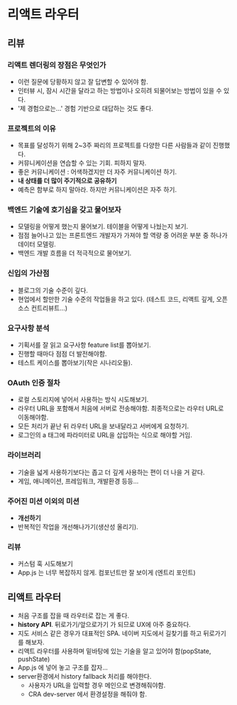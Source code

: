 # 리액트 라우터

## 리뷰

### 리액트 렌더링의 장점은 무엇인가

- 이런 질문에 당황하지 않고 잘 답변할 수 있어야 함.
- 인터뷰 시, 잠시 시간을 달라고 하는 방법이나 오히려 되물어보는 방법이 있을 수 있다.
- '제 경험으로는...' 경험 기반으로 대답하는 것도 좋다.

### 프로젝트의 이유

- 목표를 달성하기 위해 2~3주 짜리의 프로젝트를 다양한 다른 사람들과 같이 진행했다.
- 커뮤니케이션을 연습할 수 있는 기회. 피하지 말자.
- 좋은 커뮤니케이션 : 어색하겠지만 더 자주 커뮤니케이션 하기.
- **내 상태를 더 많이 주기적으로 공유하기**
- 예측은 함부로 하지 말아라. 하지만 커뮤니케이션은 자주 하기.

### 백엔드 기술에 호기심을 갖고 물어보자

- 모델링을 어떻게 했는지 물어보기. 테이블을 어떻게 나눴는지 보기.
- 점점 늘어나고 있는 프론트엔드 개발자가 가져야 할 역량 중 어려운 부분 중 하나가 데이터 모델링.
- 백엔드 개발 흐름을 더 적극적으로 물어보기.

### 신입의 가산점

- 블로그의 기술 수준이 깊다.
- 현업에서 할만한 기술 수준의 작업들을 하고 있다. (테스트 코드, 리액트 깊게, 오픈소스 컨트리뷰트...)

### 요구사항 분석

- 기획서를 잘 읽고 요구사항 feature list를 뽑아보기.
- 진행할 때마다 점점 더 발전해야함.
- 테스트 케이스를 뽑아보기(작은 시나리오들).

### OAuth 인증 절차

- 로컬 스토리지에 넣어서 사용하는 방식 시도해보기.
- 라우터 URL을 포함해서 처음에 서버로 전송해야함. 최종적으로는 라우터 URL로 이동해야함.
- 모든 처리가 끝난 뒤 라우터 URL을 보내달라고 서버에게 요청하기.
- 로그인의 a 태그에 파라미터로 URL을 삽입하는 식으로 해야할 거임.

### 라이브러리

- 기술을 넓게 사용하기보다는 좁고 더 깊게 사용하는 편이 더 나을 거 같다.
- 게임, 애니메이션, 프레임워크, 개발환경 등등...

### 주어진 미션 이외의 미션

- **개선하기**
- 반복적인 작업을 개선해나가기(생산성 올리기).

### 리뷰

- 커스텀 훅 시도해보기
- App.js 는 너무 복잡하지 않게. 컴포넌트만 잘 보이게 (엔트리 포인트)

## 리액트 라우터

- 처음 구조를 잡을 때 라우터로 잡는 게 좋다.
- **history API**. 뒤로가기/앞으로가기 가 되므로 UX에 아주 중요하다.
- 지도 서비스 같은 경우가 대표적인 SPA. 네이버 지도에서 길찾기를 하고 뒤로가기를 해보자.
- 리액트 라우터를 사용하며 밑바탕에 있는 기술을 알고 있어야 함(popState, pushState)
- App.js 에 넣어 놓고 구조를 잡자...
- server환경에서 history fallback 처리를 해야한다.
  - 사용자가 URL을 입력할 경우 메인으로 변경해줘야함.
  - CRA dev-server 에서 환경설정을 해줘야 함.
